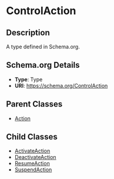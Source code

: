 # ControlAction

## Description
A type defined in Schema.org.

## Schema.org Details
- **Type**: Type
- **URI**: https://schema.org/ControlAction

## Parent Classes
- [Action](../Action.md)

## Child Classes
- [ActivateAction](ActivateAction/ActivateAction.md)
- [DeactivateAction](DeactivateAction/DeactivateAction.md)
- [ResumeAction](ResumeAction/ResumeAction.md)
- [SuspendAction](SuspendAction/SuspendAction.md)


